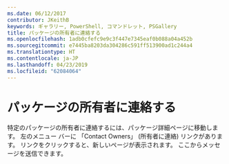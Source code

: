 ```yaml
---
ms.date: 06/12/2017
contributor: JKeithB
keywords: ギャラリー, PowerShell, コマンドレット, PSGallery
title: パッケージの所有者に連絡する
ms.openlocfilehash: 1adb0cfefc9e9c3f447e7345eaf0b088a04a452b
ms.sourcegitcommit: e7445ba8203da304286c591ff513900ad1c244a4
ms.translationtype: HT
ms.contentlocale: ja-JP
ms.lasthandoff: 04/23/2019
ms.locfileid: "62084064"
---
```

# <a name="contacting-package-owners"></a>パッケージの所有者に連絡する

特定のパッケージの所有者に連絡するには、パッケージ詳細ページに移動します。
左のメニュー バーに 「Contact Owners」 (所有者に連絡) リンクがあります。
リンクをクリックすると、新しいページが表示されます。
ここからメッセージを送信できます。
